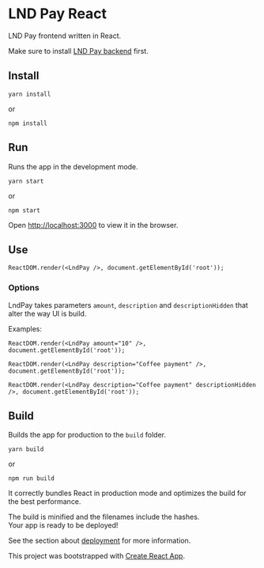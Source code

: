 # LND Pay React

LND Pay frontend written in React. 

Make sure to install [LND Pay backend](https://github.com/mariodian/lnd-pay) first.

## Install

`yarn install`

or

`npm install`

## Run

Runs the app in the development mode.

`yarn start`

or

`npm start`

Open [http://localhost:3000](http://localhost:3000) to view it in the browser.

## Use

`ReactDOM.render(<LndPay />, document.getElementById('root'));`

### Options

LndPay takes parameters `amount`, `description` and `descriptionHidden` that alter the way UI is build.

Examples:

`ReactDOM.render(<LndPay amount="10" />, document.getElementById('root'));`

`ReactDOM.render(<LndPay description="Coffee payment" />, document.getElementById('root'));`

`ReactDOM.render(<LndPay description="Coffee payment" descriptionHidden />, document.getElementById('root'));`

## Build

Builds the app for production to the `build` folder.

`yarn build`

or

`npm run build`

It correctly bundles React in production mode and optimizes the build for the best performance.

The build is minified and the filenames include the hashes.<br>
Your app is ready to be deployed!

See the section about [deployment](https://facebook.github.io/create-react-app/docs/deployment) for more information.

This project was bootstrapped with [Create React App](https://github.com/facebook/create-react-app).
